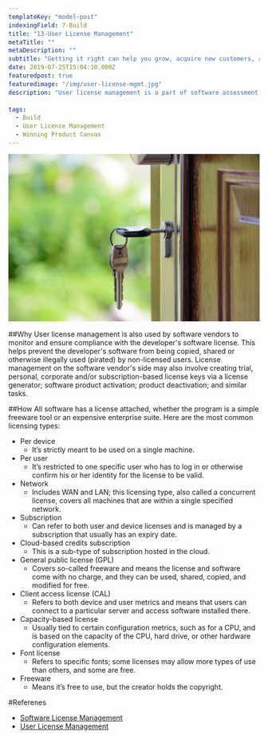 ```yaml
---
templateKey: "model-post"
indexingField: 7-Build
title: "13-User License Management"
metaTitle: ""
metaDescription: ""
subtitle: "Getting it right can help you grow, acquire new customers, and outlast your competition."
date: 2019-07-25T15:04:10.000Z
featuredpost: true
featuredimage: "/img/user-license-mgmt.jpg"
description: "User license management is a part of software assessment management (SAM) and is a process whose main focus is reducing and controlling overall IT costs. Software license management refers to the software tools or processes used by an organization to control and document where and how the company's software products are able to run in order to enforce and ensure compliance with software licenses (also known as an End-User License Agreement, or EULA)."

tags:
  - Build
  - User License Management
  - Winning Product Canvas
---
```


![User License Management](/img/user-license-mgmt.jpg)

##Why
User license management is also used by software vendors to monitor and ensure compliance with the developer's software license. This helps prevent the developer's software from being copied, shared or otherwise illegally used (pirated) by non-licensed users. License management on the software vendor's side may also involve creating trial, personal, corporate and/or subscription-based license keys via a license generator; software product activation; product deactivation; and similar tasks.

##How
All software has a license attached, whether the program is a simple freeware tool or an expensive enterprise suite.
Here are the most common licensing types:

- Per device
  - It’s strictly meant to be used on a single machine.
- Per user
  - It’s restricted to one specific user who has to log in or otherwise confirm his or her identity for the license to be valid.
- Network
  - Includes WAN and LAN; this licensing type, also called a concurrent license, covers all machines that are within a single specified network.
- Subscription
  - Can refer to both user and device licenses and is managed by a subscription that usually has an expiry date.
- Cloud-based credits subscription
  - This is a sub-type of subscription hosted in the cloud.
- General public license (GPL)
  - Covers so-called freeware and means the license and software come with no charge, and they can be used, shared, copied, and modified for free.
- Client access license (CAL)
  - Refers to both device and user metrics and means that users can connect to a particular server and access software installed there.
- Capacity-based license
  - Usually tied to certain configuration metrics, such as for a CPU, and is based on the capacity of the CPU, hard drive, or other hardware configuration elements.
- Font license
  - Refers to specific fonts; some licenses may allow more types of use than others, and some are free.
- Freeware
  - Means it’s free to use, but the creator holds the copyright.

#Referenes

- [Software License Management](https://www.webopedia.com/TERM/L/license_management.html)
- [User License Management ](https://www.sciencedirect.com/topics/computer-science/platform-architecture)

